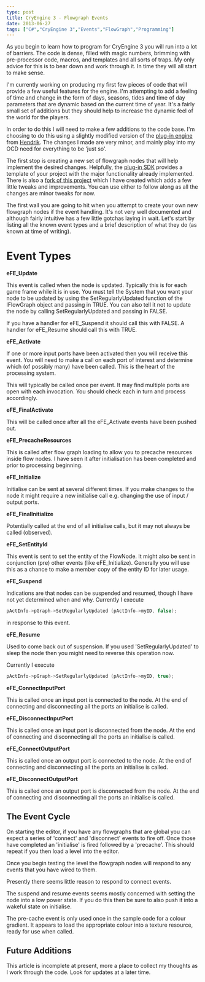 ```yaml
---
type: post
title: CryEngine 3 - Flowgraph Events
date: 2013-06-27
tags: ["C#","CryEngine 3","Events","FlowGraph","Programming"]
---
```


As you begin to learn how to program for CryEngine 3 you will run into a lot of barriers. The code is dense, filled with magic numbers, brimming with pre-processor code, macros, and templates and all sorts of traps. My only advice for this is to bear down and work through it. In time they will all start to make sense.

I'm currently working on producing my first few pieces of code that will provide a few useful features for the engine. I'm attempting to add a feeling of time and change in the form of days, seasons, tides and time of day parameters that are dynamic based on the current time of year. It's a fairly small set of additions but they should help to increase the dynamic feel of the world for the players.

In order to do this I will need to make a few additions to the code base. I'm choosing to do this using a slightly modified version of the [plug-in engine](https://github.com/hendrikp/Plugin_SDK "plug-in engine") from [Hendrik](https://github.com/hendrikp "Hendrik"). The changes I made are very minor, and mainly play into my OCD need for everything to be 'just so'.

The first stop is creating a new set of flowgraph nodes that will help implement the desired changes. Helpfully, the [plug-in SDK](https://github.com/hendrikp/Plugin_SDK "plug-in SDK") provides a template of your project with the major functionality already implemented. There is also a [fork of this project](https://bitbucket.org/shatteredscreens/plug-in-sdk "plug-in SDK") which I have created which adds a few little tweaks and improvements. You can use either to follow along as all the changes are minor tweaks for now.

The first wall you are going to hit when you attempt to create your own new flowgraph nodes if the event handling. It's not very well documented and although fairly intuitive has a few little gotchas laying in wait. Let's start by listing all the known event types and a brief description of what they do (as known at time of writing).

# Event Types

**eFE_Update**

This event is called when the node is updated. Typically this is for each game frame while it is in use.  You must tell the System that you want your node to be updated by using the SetRegularlyUpdated function of the IFlowGraph object and passing in TRUE. You can also tell it not to update the node by calling SetRegularlyUpdated  and passing in FALSE.

If you have a handler for eFE_Suspend it should call this with FALSE. A handler for eFE_Resume should call this with TRUE.

**eFE_Activate**

If one or more input ports have been activated then you will receive this event. You will need to make a call on each port of interest and determine which (of possibly many) have been called. This is the heart of the processing system.

This will typically be called once per event. It may find multiple ports are open with each invocation. You should check each in turn and process accordingly.

**eFE_FinalActivate**

This will be called once after all the eFE_Activate events have been pushed out.

**eFE_PrecacheResources**

This is called after flow graph loading to allow you to precache resources inside flow nodes. I have seen it after initialisation has been completed and prior to processing beginning.

**eFE_Initialize**

Initialise can be sent at several different times. If you make changes to the node it might require a new initialise call e.g. changing the use of input / output ports.

**eFE_FinalInitialize**

Potentially called at the end of all initialise calls, but it may not always be called (observed).

**eFE_SetEntityId**

This event is sent to set the entity of the FlowNode. It might also be sent in conjunction (pre) other events (like eFE_Initialize). Generally you will use this as a chance to make a member copy of the entity ID for later usage.

**eFE_Suspend**

Indications are that nodes can be suspended and resumed, though I have not yet determined when and why.  Currently I execute

```cpp
pActInfo->pGraph->SetRegularlyUpdated (pActInfo->myID, false);
```

in response to this event.

**eFE_Resume**

Used to come back out of suspension. If you used 'SetRegularlyUpdated' to sleep the node then you might need to reverse this operation now.

Currently I execute

```cpp
pActInfo->pGraph->SetRegularlyUpdated (pActInfo->myID, true);
```

**eFE_ConnectInputPort**

This is called once an input port is connected to the node.  At the end of connecting and disconnecting all the ports an initialise is called.

**eFE_DisconnectInputPort**

This is called once an input port is disconnected from the node.  At the end of connecting and disconnecting all the ports an initialise is called.

**eFE_ConnectOutputPort**

This is called once an output port is connected to the node.  At the end of connecting and disconnecting all the ports an initialise is called.

**eFE_DisconnectOutputPort**

This is called once an output port is disconnected from the node.  At the end of connecting and disconnecting all the ports an initialise is called.

## The Event Cycle

On starting the editor, if you have any flowgraphs that are global you can expect a series of 'connect' and 'disconnect' events to fire off. Once those have completed an 'initialise' is fired followed by a 'precache'. This should repeat if you then load a level into the editor.

Once you begin testing the level the flowgraph nodes will respond to any events that you have wired to them.

Presently there seems little reason to respond to connect events.

The suspend and resume events seems mostly concerned with setting the node into a low power state. If you do this then be sure to also push it into a wakeful state on initialise.

The pre-cache event is only used once in the sample code for a colour gradient. It appears to load the appropriate colour into a texture resource, ready for use when called.

## Future Additions

This article is incomplete at present, more a place to collect my thoughts as I work through the code. Look for updates at a later time.